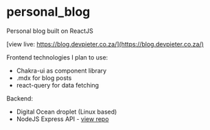 # personal_blog
Personal blog built on ReactJS

[view live: https://blog.devpieter.co.za/](https://blog.devpieter.co.za/)

Frontend technologies I plan to use:
- Chakra-ui as component library
- .mdx for blog posts
- react-query for data fetching

Backend:
- Digital Ocean droplet (Linux based)
- NodeJS Express API - [view repo](https://github.com/pietabrood/personal_api)
